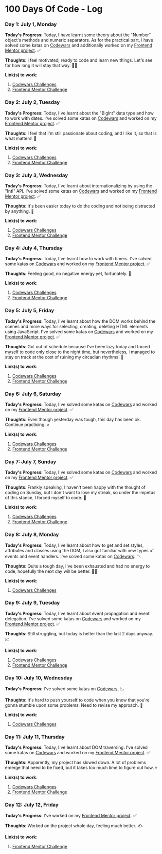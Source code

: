 # 100 Days Of Code - Log

### Day 1: July 1, Monday

**Today's Progress**: Today, I have learnt some theory about the "Number" object's methods and numeric separators. As for the practical part, I have solved some katas on [Codewars](https://www.codewars.com) and additionally worked on my [Frontend Mentor project](https://www.frontendmentor.io/challenges/contact-form--G-hYlqKJj/hub). ✅

**Thoughts**: I feel motivated, ready to code and learn new things. Let's see for how long it will stay that way. 😶‍🌫️

**Link(s) to work**:
1. [Codewars Challenges](https://github.com/Rock-n-Roll-CRC/Codewars-Solutions/commit/018d84b198aa31ef00ab03befb8abee014004f9f)
2. [Frontend Mentor Challenge](https://github.com/Rock-n-Roll-CRC/FM-Contact-Form/commit/115594c4ecfb788e09eace03eea620c83db9c1a0)


### Day 2: July 2, Tuesday

**Today's Progress**: Today, I've learnt about the "BigInt" data type and how to work with dates. I've solved some katas on [Codewars](https://www.codewars.com) and worked on my [Frontend Mentor project](https://www.frontendmentor.io/challenges/contact-form--G-hYlqKJj/hub). ✅

**Thoughts**: I feel that I'm still passionate about coding, and I like it, so that is what matters! 🙂

**Link(s) to work**:
1. [Codewars Challenges](https://github.com/Rock-n-Roll-CRC/Codewars-Solutions/commit/b36ee5c97ca787729bab7326601b15439cb015b9)
2. [Frontend Mentor Challenge](https://github.com/Rock-n-Roll-CRC/FM-Contact-Form/commit/e90d19cad3cb12561a0a34cce79efb1ec848f188)


### Day 3: July 3, Wednesday

**Today's Progress**: Today, I've learnt about internationalizing by using the "Intl" API. I've solved some katas on [Codewars](https://www.codewars.com) and worked on my [Frontend Mentor project](https://www.frontendmentor.io/challenges/contact-form--G-hYlqKJj/hub). ✅

**Thoughts**: It's been easier today to do the coding and not being distracted by anything. 🎯

**Link(s) to work**:
1. [Codewars Challenges](https://github.com/Rock-n-Roll-CRC/Codewars-Solutions/commit/13b0d093bd0fd1bb2223e84e03707118bd1daa3d)
2. [Frontend Mentor Challenge](https://github.com/Rock-n-Roll-CRC/FM-Contact-Form/commit/2396f7393093e3a1495d08054717530bf640cf86)


### Day 4: July 4, Thursday

**Today's Progress**: Today, I've learnt how to work with timers. I've solved some katas on [Codewars](https://www.codewars.com) and worked on my [Frontend Mentor project](https://www.frontendmentor.io/challenges/contact-form--G-hYlqKJj/hub). ✅

**Thoughts**: Feeling good, no negative energy yet, fortunately. 🤣

**Link(s) to work**:
1. [Codewars Challenges](https://github.com/Rock-n-Roll-CRC/Codewars-Solutions/commit/444a689b5dc98a46e0b027a4490468bdcd738207)
2. [Frontend Mentor Challenge](https://github.com/Rock-n-Roll-CRC/FM-Contact-Form/commit/af7e41f463917aeb11190ed360faef963383f468)

### Day 5: July 5, Friday

**Today's Progress**: Today, I've learnt about how the DOM works behind the scenes and more ways for selecting, creating, deleting HTML elements using JavaScript. I've solved some katas on [Codewars](https://www.codewars.com) and worked on my [Frontend Mentor project](https://www.frontendmentor.io/challenges/contact-form--G-hYlqKJj/hub). ✅

**Thoughts**: Got out of schedule because I've been lazy today and forced myself to code only close to the night time, but nevertheless, I managed to stay on track at the cost of ruining my circadian rhythms! 🥴

**Link(s) to work**:
1. [Codewars Challenges](https://github.com/Rock-n-Roll-CRC/Codewars-Solutions/commit/ff405bcabf9664bb3fee7dac1985df85efe066aa)
2. [Frontend Mentor Challenge](https://github.com/Rock-n-Roll-CRC/FM-Contact-Form/commit/1842ac8f893af7ede249fe8181aa0c40e76d15a1)

### Day 6: July 6, Saturday

**Today's Progress**: Today, I've solved some katas on [Codewars](https://www.codewars.com) and worked on my [Frontend Mentor project](https://www.frontendmentor.io/challenges/contact-form--G-hYlqKJj/hub). ✅

**Thoughts**: Even though yesterday was tough, this day has been ok. Continue practicing. ✊ 

**Link(s) to work**:
1. [Codewars Challenges](https://github.com/Rock-n-Roll-CRC/Codewars-Solutions/commit/150f7c9f8c918ce348caf7360cc5d422225bd25b)
2. [Frontend Mentor Challenge](https://github.com/Rock-n-Roll-CRC/FM-Contact-Form/commit/a9e9a1e7d883b655cd7ea4197b8fd0c282fffe91)

### Day 7: July 7, Sunday

**Today's Progress**: Today, I've solved some katas on [Codewars](https://www.codewars.com) and worked on my [Frontend Mentor project](https://www.frontendmentor.io/challenges/contact-form--G-hYlqKJj/hub). ✅

**Thoughts**: Frankly speaking, I haven't been happy with the thought of coding on Sunday, but I don't want to lose my streak, so under the impetus of this stance, I forced myself to code. 😤

**Link(s) to work**:
1. [Codewars Challenges](https://github.com/Rock-n-Roll-CRC/Codewars-Solutions/commit/6e85d810196d3db25f2bd2bc921a399cb3240d69)
2. [Frontend Mentor Challenge](https://github.com/Rock-n-Roll-CRC/FM-Contact-Form/commit/c81f1fe29f56bcd515046f2cfd58b277cb5bc7e0)

### Day 8: July 8, Monday

**Today's Progress**: Today, I've learnt about how to get and set styles, attributes and classes using the DOM, I also got familiar with new types of events and event handlers. I've solved some katas on [Codewars](https://www.codewars.com). 〽️

**Thoughts**: Quite a tough day, I've been exhausted  and had no energy to code, hopefully the next day will be better. 😵‍💫

**Link(s) to work**:
1. [Codewars Challenges](https://github.com/Rock-n-Roll-CRC/Codewars-Solutions/commit/bd96c3bae7d0cdba90656f608deeaefa4869e035)

### Day 9: July 9, Tuesday

**Today's Progress**: Today, I've learnt about event propagation and event delegation. I've solved some katas on [Codewars](https://www.codewars.com) and worked on my [Frontend Mentor project](https://www.frontendmentor.io/challenges/contact-form--G-hYlqKJj/hub). ✅

**Thoughts**: Still struggling, but today is better than the last 2 days anyway. 📈

**Link(s) to work**:
1. [Codewars Challenges](https://github.com/Rock-n-Roll-CRC/Codewars-Solutions/commit/a211c425bf47f637b1bbccbbd5abfb2d4a1987f8)
2. [Frontend Mentor Challenge](https://github.com/Rock-n-Roll-CRC/FM-Contact-Form/commit/f0ef4a792a41f946ab74b95e7b8ceb4aee5a4b8d)

### Day 10: July 10, Wednesday

**Today's Progress**: I've solved some katas on [Codewars](https://www.codewars.com). 📉

**Thoughts**: It's hard to push yourself to code when you know that you're gonna stumble upon some problems. Need to revise my approach. 👀

**Link(s) to work**:
1. [Codewars Challenges](https://github.com/Rock-n-Roll-CRC/Codewars-Solutions/commit/68b9486d65df5ef87c3d6fa347f175520f3fc4b2)

### Day 11: July 11, Thursday

**Today's Progress**: Today, I've learnt about DOM traversing. I've solved some katas on [Codewars](https://www.codewars.com) and worked on my [Frontend Mentor project](https://www.frontendmentor.io/challenges/contact-form--G-hYlqKJj/hub). ✅

**Thoughts**: Apparently, my project has slowed down. A lot of problems emerge that need to be fixed, but it takes too much time to figure out how. 💀

**Link(s) to work**:
1. [Codewars Challenges](https://github.com/Rock-n-Roll-CRC/Codewars-Solutions/commit/fe4b9654a99aa486dc93781f8a565c4ef21255a7)
2. [Frontend Mentor Challenge](https://github.com/Rock-n-Roll-CRC/FM-Contact-Form/commit/86ff79d1a82badaf66ab50c46ef10986dd552447)

### Day 12: July 12, Friday

**Today's Progress**: I've worked on my [Frontend Mentor project](https://www.frontendmentor.io/challenges/contact-form--G-hYlqKJj/hub). ✅

**Thoughts**: Worked on the project whole day, feeling much better. ✍️

**Link(s) to work**:
1. [Frontend Mentor Challenge](https://github.com/Rock-n-Roll-CRC/FM-Contact-Form/commit/373ba312eeec25d01f2d72b226126314c475882c)
